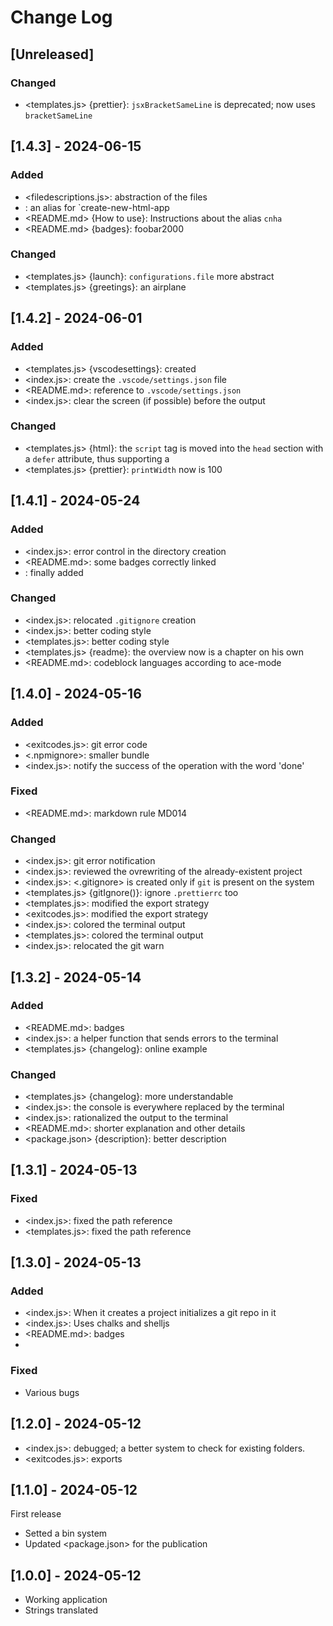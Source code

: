 # Change Log

<!--
## [Unreleased] | [major.minor.patch] - yyyy-mm-dd
### Added | Fixed | Changed | Removed | Deprecated | Security
- <filename> {section}: description
(example: https://gist.github.com/ThornDuke/64da76cd4a56b16492d5101691f6108f)
-->

## [Unreleased]

### Changed

- <templates.js> {prettier}: `jsxBracketSameLine` is deprecated; now uses `bracketSameLine`

## [1.4.3] - 2024-06-15

### Added

- <filedescriptions.js>: abstraction of the files
- <cnha>: an alias for `create-new-html-app
- <README.md> {How to use}: Instructions about the alias `cnha`
- <README.md> {badges}: foobar2000

### Changed

- <templates.js> {launch}: `configurations.file` more abstract
- <templates.js> {greetings}: an airplane

## [1.4.2] - 2024-06-01

### Added

- <templates.js> {vscodesettings}: created
- <index.js>: create the `.vscode/settings.json` file
- <README.md>: reference to `.vscode/settings.json`
- <index.js>: clear the screen (if possible) before the output

### Changed

- <templates.js> {html}: the `script` tag is moved into the `head` section with a `defer` attribute,
  thus supporting a
- <templates.js> {prettier}: `printWidth` now is 100

## [1.4.1] - 2024-05-24

### Added

- <index.js>: error control in the directory creation
- <README.md>: some badges correctly linked
- <LICENCE>: finally added

### Changed

- <index.js>: relocated `.gitignore` creation
- <index.js>: better coding style
- <templates.js>: better coding style
- <templates.js> {readme}: the overview now is a chapter on his own
- <README.md>: codeblock languages according to ace-mode

## [1.4.0] - 2024-05-16

### Added

- <exitcodes.js>: git error code
- <.npmignore>: smaller bundle
- <index.js>: notify the success of the operation with the word 'done'

### Fixed

- <README.md>: markdown rule MD014

### Changed

- <index.js>: git error notification
- <index.js>: reviewed the ovrewriting of the already-existent project
- <index.js>: <.gitignore> is created only if `git` is present on the system
- <templates.js> {gitIgnore()}: ignore `.prettierrc` too
- <templates.js>: modified the export strategy
- <exitcodes.js>: modified the export strategy
- <index.js>: colored the terminal output
- <templates.js>: colored the terminal output
- <index.js>: relocated the git warn

## [1.3.2] - 2024-05-14

### Added

- <README.md>: badges
- <index.js>: a helper function that sends errors to the terminal
- <templates.js> {changelog}: online example

### Changed

- <templates.js> {changelog}: more understandable
- <index.js>: the console is everywhere replaced by the terminal
- <index.js>: rationalized the output to the terminal
- <README.md>: shorter explanation and other details
- <package.json> {description}: better description

## [1.3.1] - 2024-05-13

### Fixed

- <index.js>: fixed the path reference
- <templates.js>: fixed the path reference

## [1.3.0] - 2024-05-13

### Added

- <index.js>: When it creates a project initializes a git repo in it
- <index.js>: Uses chalks and shelljs
- <README.md>: badges
-

### Fixed

- Various bugs

## [1.2.0] - 2024-05-12

- <index.js>: debugged; a better system to check for existing folders.
- <exitcodes.js>: exports

## [1.1.0] - 2024-05-12

First release

- Setted a bin system
- Updated <package.json> for the publication

## [1.0.0] - 2024-05-12

- Working application
- Strings translated
